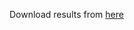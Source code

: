 Download results from [here](https://drive.google.com/file/d/1SGkmP3i1l6ohttKSIgao2nLfHoK-8Yqb/view?usp=sharing)
